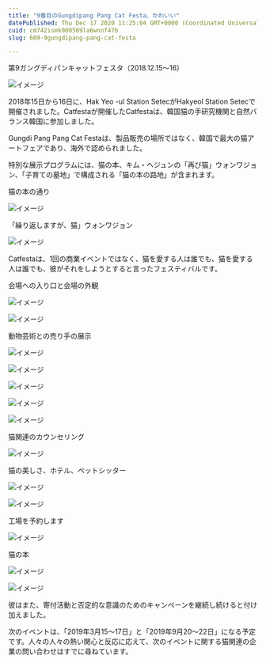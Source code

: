 ```yaml
---
title: "9番目のGungdipang Pang Cat Festa、かわいい"
datePublished: Thu Dec 17 2020 11:25:04 GMT+0000 (Coordinated Universal Time)
cuid: cm742ismk000509la6wnnf47b
slug: 669-9gungdipang-pang-cat-festa

---
```



第9ガングディパンキャットフェスタ（2018.12.15〜16）

![イメージ](https://cdn.hashnode.com/res/hashnode/image/upload/v1739495155942/f108a73e-54ac-4a3b-add2-6440f71c7671.jpeg)

2018年15日から16日に、Hak Yeo -ul Station SetecがHakyeol Station Setecで開催されました。Catfestaが開催したCatfestaは、韓国猫の手研究機関と自然バランス韓国に参加しました。

Gungdi Pang Pang Cat Festaは、製品販売の場所ではなく、韓国で最大の猫アートフェアであり、海外で認められました。

特別な展示プログラムには、猫の本、キム・ヘジュンの「再び猫」ウォンワジョン、「子育ての墓地」で構成される「猫の本の路地」が含まれます。

猫の本の通り

![イメージ](https://cdn.hashnode.com/res/hashnode/image/upload/v1739495157675/d89814b0-63e8-486b-a93e-bc170aeaf46c.jpeg)

「繰り返しますが、猫」ウォンワジョン

![イメージ](https://cdn.hashnode.com/res/hashnode/image/upload/v1739495160055/f04abd6a-2fa4-40ab-bc6e-2103c8a87ec2.jpeg)

Catfestaは、1回の商業イベントではなく、猫を愛する人は誰でも、猫を愛する人は誰でも、彼がそれをしようとすると言ったフェスティバルです。

会場への入り口と会場の外観

![イメージ](https://cdn.hashnode.com/res/hashnode/image/upload/v1739495161755/f7527380-f699-46b9-942c-85eb61875262.jpeg)

![イメージ](https://cdn.hashnode.com/res/hashnode/image/upload/v1739495164084/2a707ccd-eb28-463b-b60f-3b64274b4ee2.jpeg)

動物芸術との売り手の展示

![イメージ](https://cdn.hashnode.com/res/hashnode/image/upload/v1739495165956/751d7733-fd5a-4173-aa53-6e6b00057109.jpeg)

![イメージ](https://cdn.hashnode.com/res/hashnode/image/upload/v1739495167986/11aba172-3802-4359-9e83-9e042c581dc5.jpeg)

![イメージ](https://cdn.hashnode.com/res/hashnode/image/upload/v1739495169913/712e158a-506b-45dc-b190-e3fbfeb3be8e.jpeg)

![イメージ](https://cdn.hashnode.com/res/hashnode/image/upload/v1739495171851/48c9874e-c244-418c-8faa-641586b664b6.jpeg)

![イメージ](https://cdn.hashnode.com/res/hashnode/image/upload/v1739495174153/0b8cbad8-e106-4ed4-8b67-3519f9d17432.jpeg)

猫関連のカウンセリング

![イメージ](https://cdn.hashnode.com/res/hashnode/image/upload/v1739495175644/8ad49e13-be63-4094-9a60-8dcb1a6462e9.jpeg)

猫の美しさ、ホテル、ペットシッター

![イメージ](https://cdn.hashnode.com/res/hashnode/image/upload/v1739495177901/c95e4279-6fe4-4b65-8cc7-822341ba721b.jpeg)

![イメージ](https://cdn.hashnode.com/res/hashnode/image/upload/v1739495179808/b818a6c1-21e4-49c0-bb8b-725eb0cedb7f.jpeg)

工場を予約します

![イメージ](https://cdn.hashnode.com/res/hashnode/image/upload/v1739495181479/c2e3f3bc-0161-4690-86a0-6b9f70cc0b3f.jpeg)

猫の本

![イメージ](https://cdn.hashnode.com/res/hashnode/image/upload/v1739495184057/0bdbc280-7c22-4e7a-a165-16f0ab8b8e76.jpeg)

![イメージ](https://cdn.hashnode.com/res/hashnode/image/upload/v1739495185825/92498e8f-563d-4530-ba85-3f61ec653ecc.jpeg)

彼はまた、寄付活動と否定的な意識のためのキャンペーンを継続し続けると付け加えました。

次のイベントは、「2019年3月15〜17日」と「2019年9月20〜22日」になる予定です。人々の人々の熱い関心と反応に応えて、次のイベントに関する猫関連の企業の問い合わせはすでに尋ねています。